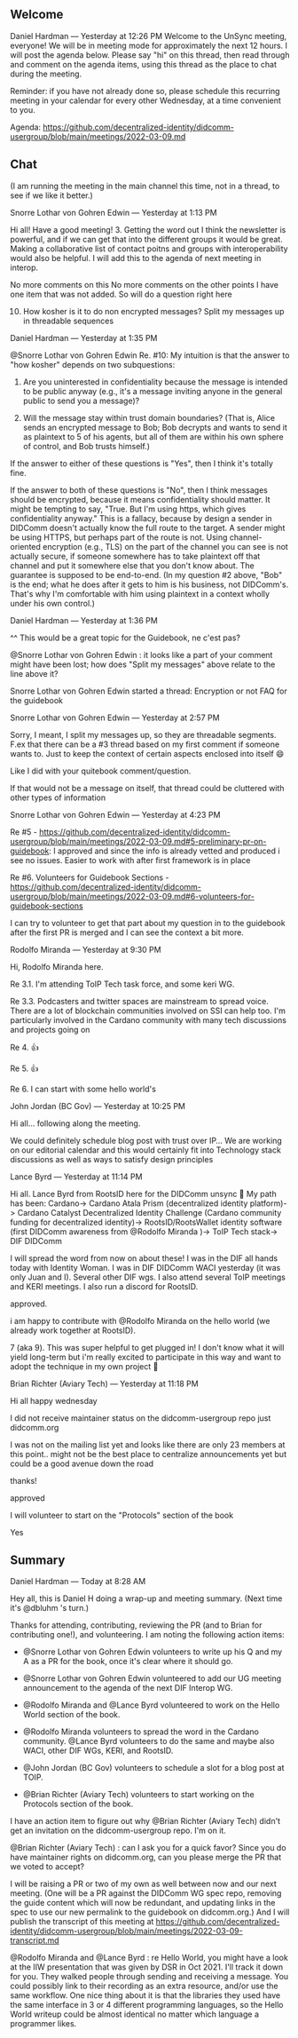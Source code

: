 ## Welcome

Daniel Hardman — Yesterday at 12:26 PM
Welcome to the UnSync meeting, everyone! We will be in meeting mode for approximately the next 12 hours. I will post the agenda below. Please say "hi" on this thread, then read through and comment on the agenda items, using this thread as the place to chat during the meeting.

Reminder: if you have not already done so, please schedule this recurring meeting in your calendar for every other Wednesday, at a time convenient to you.

Agenda: https://github.com/decentralized-identity/didcomm-usergroup/blob/main/meetings/2022-03-09.md

## Chat

(I am running the meeting in the main channel this time, not in a thread, to see if we like it better.)

Snorre Lothar von Gohren Edwin — Yesterday at 1:13 PM

Hi all!  Have a good meeting!
3. Getting the word out
   I think the newsletter is powerful, and if we can get that into the different groups it would be great. Making a collaborative list of contact poitns and groups with interoperability would also be helpful.
   I will add this to the agenda of next meeting in interop.

No more comments on this
No more comments on the other points
I have one item that was not added. So will do a question right here

10. How kosher is it to do non encrypted messages?
    Split my messages up in threadable sequences

Daniel Hardman — Yesterday at 1:35 PM

@Snorre Lothar von Gohren Edwin Re. #10: My intuition is that the answer to "how kosher" depends on two subquestions:

1. Are you uninterested in confidentiality because the message is intended to be public anyway (e.g., it's a message inviting anyone in the general public to send you a message)?

2. Will the message stay within trust domain boundaries? (That is, Alice sends an encrypted message to Bob; Bob decrypts and wants to send it as plaintext to 5 of his agents, but all of them are within his own sphere of control, and Bob trusts himself.)

If the answer to either of these questions is "Yes", then I think it's totally fine.

If the answer to both of these questions is "No", then I think messages should be encrypted, because it means confidentiality should matter. It might be tempting to say, "True. But I'm using https, which gives confidentiality anyway." This is a fallacy, because by design a sender in DIDComm doesn't actually know the full route to the target. A sender might be using HTTPS, but perhaps part of the route is not. Using channel-oriented encryption (e.g., TLS) on the part of the channel you can see is not actually secure, if someone somewhere has to take plaintext off that channel and put it somewhere else that you don't know about. The guarantee is supposed to be end-to-end. (In my question #2 above, "Bob" is the end; what he does after it gets to him is his business, not DIDComm's. That's why I'm comfortable with him using plaintext in a context wholly under his own control.)

Daniel Hardman — Yesterday at 1:36 PM

^^ This would be a great topic for the Guidebook, ne c'est pas?

@Snorre Lothar von Gohren Edwin : it looks like a part of your comment might have been lost; how does "Split my messages" above relate to the line above it?

Snorre Lothar von Gohren Edwin
started a thread:
Encryption or not  FAQ for the guidebook

Snorre Lothar von Gohren Edwin — Yesterday at 2:57 PM

Sorry, I meant, I split my messages up, so they are threadable segments. F.ex that there can be a #3 thread based on my first comment if someone wants to. Just to keep the context of certain aspects enclosed into itself 😄

Like I did with your quitebook comment/question.

If that would not be a message on itself, that thread could be cluttered with other types of information

Snorre Lothar von Gohren Edwin — Yesterday at 4:23 PM

Re #5 - https://github.com/decentralized-identity/didcomm-usergroup/blob/main/meetings/2022-03-09.md#5-preliminary-pr-on-guidebook: I approved and since the info is already vetted and produced i see no issues. Easier to work with after first framework is in place

Re #6. Volunteers for Guidebook Sections - https://github.com/decentralized-identity/didcomm-usergroup/blob/main/meetings/2022-03-09.md#6-volunteers-for-guidebook-sections

I can try to volunteer to get that part about my question in to the guidebook after the first PR is merged and I can see the context a bit more.

Rodolfo Miranda — Yesterday at 9:30 PM

Hi, Rodolfo Miranda here.

Re 3.1. I'm attending ToIP Tech task force, and some keri WG.

Re 3.3. Podcasters and twitter spaces are mainstream to spread voice. There are a lot of blockchain communities involved on SSI can help too. I'm particularly involved in the Cardano community with many tech discussions and projects going on

Re 4. 👍

Re 5. 👍

Re 6. I can start with some hello world's

John Jordan (BC Gov) — Yesterday at 10:25 PM

Hi all… following along the meeting.

We could definitely schedule blog post with trust over IP… We are working on our editorial calendar and this would certainly fit into Technology stack discussions as well as ways to satisfy design principles

Lance Byrd — Yesterday at 11:14 PM

Hi all.  Lance Byrd from RootsID here for the DIDComm unsync 🙂  My path has been:
    Cardano->
    Cardano Atala Prism (decentralized identity platform)->
    Cardano Catalyst Decentralized Identity Challenge (Cardano community funding for decentralized identity)->
    RootsID/RootsWallet identity software (first DIDComm awareness from @Rodolfo Miranda )->
    ToIP Tech stack->
    DIF DIDComm

I will spread the word from now on about these!  I was in the DIF all hands today with Identity Woman.  I was in DIF DIDComm WACI yesterday (it was only Juan and I).  Several other DIF wgs.  I also attend several ToIP meetings and KERI meetings.  I also run a discord for RootsID.

approved.

i am happy to contribute with @Rodolfo Miranda on the hello world (we already work together at RootsID).

7 (aka 9).  This was super helpful to get plugged in!  I don't know what it will yield long-term but i'm really excited to participate in this way and want to adopt the technique in my own project 🙂

Brian Richter (Aviary Tech) — Yesterday at 11:18 PM

Hi all happy wednesday

I did not receive maintainer status on the didcomm-usergroup repo just didcomm.org

I was not on the mailing list yet and looks like there are only 23 members at this point.. might not be the best place to centralize announcements yet but could be a good avenue down the road

thanks!

approved

I will volunteer to start on the "Protocols" section of the book

Yes

## Summary

Daniel Hardman — Today at 8:28 AM

Hey all, this is Daniel H doing a wrap-up and meeting summary. (Next time it's @dbluhm 's turn.)

Thanks for attending, contributing, reviewing the PR (and to Brian for contributing one!), and volunteering. I am noting the following action items:

* @Snorre Lothar von Gohren Edwin volunteers to write up his Q and my A as a PR for the book, once it's clear where it should go.

* @Snorre Lothar von Gohren Edwin volunteered to add our UG meeting announcement to the agenda of the next DIF Interop WG.

* @Rodolfo Miranda and @Lance Byrd volunteered to work on the Hello World section of the book.

* @Rodolfo Miranda volunteers to spread the word in the Cardano community. @Lance Byrd volunteers to do the same and maybe also WACI, other DIF WGs, KERI, and RootsID.

* @John Jordan (BC Gov) volunteers to schedule a slot for a blog post at TOIP.

* @Brian Richter (Aviary Tech) volunteers to start working on the Protocols section of the book.

I have an action item to figure out why @Brian Richter (Aviary Tech) didn't get an invitation on the didcomm-usergroup repo. I'm on it.

@Brian Richter (Aviary Tech) : can I ask you for a quick favor? Since you do have maintainer rights on didcomm.org, can you please merge the PR that we voted to accept?

I will be raising a PR or two of my own as well between now and our next meeting. (One will be a PR against the DIDComm WG spec repo, removing the guide content which will now be redundant, and updating links in the spec to use our new permalink to the guidebook on didcomm.org.) And I will publish the transcript of this meeting at https://github.com/decentralized-identity/didcomm-usergroup/blob/main/meetings/2022-03-09-transcript.md

@Rodolfo Miranda and @Lance Byrd : re Hello World, you might have a look at the IIW presentation that was given by DSR in Oct 2021. I'll track it down for you. They walked people through sending and receiving a message. You could possibly link to their recording as an extra resource, and/or use the same workflow. One nice thing about it is that the libraries they used have the same interface in 3 or 4 different programming languages, so the Hello World writeup could be almost identical no matter which language a programmer likes.